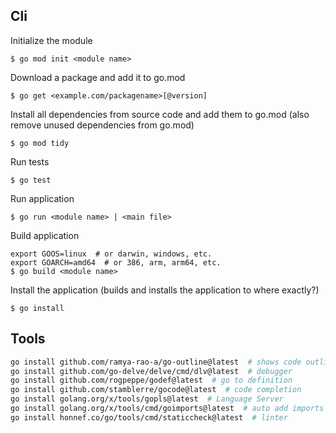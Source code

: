 ## Cli
Initialize the module
```console
$ go mod init <module name>
```

Download a package and add it to go.mod
```console
$ go get <example.com/packagename>[@version]
```

Install all dependencies from source code and add them to go.mod (also remove unused dependencies from go.mod)
```console
$ go mod tidy
```

Run tests
```console
$ go test
```

Run application
```console
$ go run <module name> | <main file>
```

Build application
```console
export GOOS=linux  # or darwin, windows, etc.
export GOARCH=amd64  # or 386, arm, arm64, etc.
$ go build <module name>
```

Install the application (builds and installs the application to where exactly?)
```console
$ go install
```


## Tools
```bash
go install github.com/ramya-rao-a/go-outline@latest  # shows code outline
go install github.com/go-delve/delve/cmd/dlv@latest  # debugger
go install github.com/rogpeppe/godef@latest  # go to definition
go install github.com/stamblerre/gocode@latest  # code completion
go install golang.org/x/tools/gopls@latest  # Language Server
go install golang.org/x/tools/cmd/goimports@latest  # auto add imports
go install honnef.co/go/tools/cmd/staticcheck@latest  # linter
```
